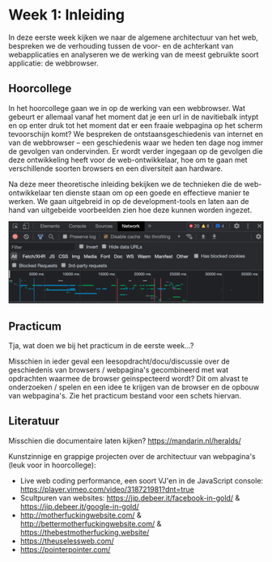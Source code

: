 # Week 1: Inleiding

In deze eerste week kijken we naar de algemene architectuur van het web, bespreken we de verhouding tussen de voor- en de achterkant van webapplicaties en analyseren we de werking van de meest gebruikte soort applicatie: de webbrowser.

## Hoorcollege

In het hoorcollege gaan we in op de werking van een webbrowser. Wat gebeurt er allemaal vanaf het moment dat je een url in de navitiebalk intypt en op enter druk tot het moment dat er een fraaie webpagina op het scherm tevoorschijn komt? We bespreken de ontstaansgeschiedenis van internet en van de webbrowser – een geschiedenis waar we heden ten dage nog immer de gevolgen van ondervinden. Er wordt verder ingegaan op de gevolgen die deze ontwikkeling heeft voor de web-ontwikkelaar, hoe om te gaan met verschillende soorten browsers en een diversiteit aan hardware.

Na deze meer theoretische inleiding bekijken we de technieken die de web-ontwikkelaar ten dienste staan om op een goede en effectieve manier te werken. We gaan uitgebreid in op de development-tools en laten aan de hand van uitgebeide voorbeelden zien hoe deze kunnen worden ingezet.

![De developer-tools in Google Chrome](../imgs/developer-tools.png)
 
## Practicum

Tja, wat doen we bij het practicum in de eerste week...?

Misschien in ieder geval een leesopdracht/docu/discussie over de geschiedenis van browsers / webpagina's gecombineerd met wat opdrachten waarmee de browser geinspecteerd wordt? Dit om alvast te onderzoeken / spelen en een idee te krijgen van de browser en de opbouw van webpagina's. Zie het practicum bestand voor een schets hiervan.

## Literatuur

Misschien die documentaire laten kijken? 
https://mandarin.nl/heralds/

Kunstzinnige en grappige projecten over de architectuur van webpagina's (leuk voor in hoorcollege):
- Live web coding performance, een soort VJ'en in de JavaScript console: https://player.vimeo.com/video/318721981?dnt=true
- Scultpuren van websites: https://jip.debeer.it/facebook-in-gold/ & https://jip.debeer.it/google-in-gold/
- http://motherfuckingwebsite.com/ & http://bettermotherfuckingwebsite.com/ & https://thebestmotherfucking.website/
- https://theuselessweb.com/
- https://pointerpointer.com/
